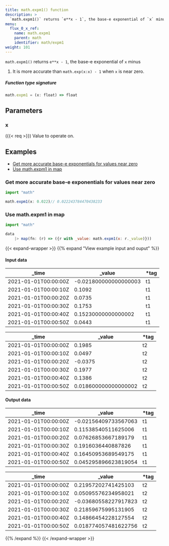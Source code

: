 ```yaml
---
title: math.expm1() function
description: >
  `math.expm1()` returns `e**x - 1`, the base-e exponential of `x` minus
menu:
  flux_0_x_ref:
    name: math.expm1
    parent: math
    identifier: math/expm1
weight: 101
---
```


<!------------------------------------------------------------------------------

IMPORTANT: This page was generated from comments in the Flux source code. Any
edits made directly to this page will be overwritten the next time the
documentation is generated. 

To make updates to this documentation, update the function comments above the
function definition in the Flux source code:

https://github.com/influxdata/flux/blob/master/stdlib/math/math.flux#L827-L827

Contributing to Flux: https://github.com/influxdata/flux#contributing
Fluxdoc syntax: https://github.com/influxdata/flux/blob/master/docs/fluxdoc.md

------------------------------------------------------------------------------->

`math.expm1()` returns `e**x - 1`, the base-e exponential of `x` minus

1. It is more accurate than `math.exp(x:x) - 1` when `x` is near zero.

##### Function type signature

```js
math.expm1 = (x: float) => float
```

## Parameters

### x
({{< req >}})
Value to operate on.




## Examples

- [Get more accurate base-e exponentials for values near zero](#get-more-accurate-base-e-exponentials-for-values-near-zero)
- [Use math.expm1 in map](#use-mathexpm1-in-map)

### Get more accurate base-e exponentials for values near zero

```js
import "math"

math.expm1(x: 0.022)// 0.022243784470438233

```


### Use math.expm1 in map

```js
import "math"

data
    |> map(fn: (r) => ({r with _value: math.expm1(x: r._value)}))
```

{{< expand-wrapper >}}
{{% expand "View example input and ouput" %}}

#### Input data

| _time                | _value                | *tag |
| -------------------- | --------------------- | ---- |
| 2021-01-01T00:00:00Z | -0.021800000000000003 | t1   |
| 2021-01-01T00:00:10Z | 0.1092                | t1   |
| 2021-01-01T00:00:20Z | 0.0735                | t1   |
| 2021-01-01T00:00:30Z | 0.1753                | t1   |
| 2021-01-01T00:00:40Z | 0.15230000000000002   | t1   |
| 2021-01-01T00:00:50Z | 0.0443                | t1   |

| _time                | _value               | *tag |
| -------------------- | -------------------- | ---- |
| 2021-01-01T00:00:00Z | 0.1985               | t2   |
| 2021-01-01T00:00:10Z | 0.0497               | t2   |
| 2021-01-01T00:00:20Z | -0.0375              | t2   |
| 2021-01-01T00:00:30Z | 0.1977               | t2   |
| 2021-01-01T00:00:40Z | 0.1386               | t2   |
| 2021-01-01T00:00:50Z | 0.018600000000000002 | t2   |


#### Output data

| _time                | _value               | *tag |
| -------------------- | -------------------- | ---- |
| 2021-01-01T00:00:00Z | -0.02156409733567063 | t1   |
| 2021-01-01T00:00:10Z | 0.11538540511625006  | t1   |
| 2021-01-01T00:00:20Z | 0.07626853667189179  | t1   |
| 2021-01-01T00:00:30Z | 0.1916036440887826   | t1   |
| 2021-01-01T00:00:40Z | 0.16450953689549175  | t1   |
| 2021-01-01T00:00:50Z | 0.045295896623819054 | t1   |

| _time                | _value               | *tag |
| -------------------- | -------------------- | ---- |
| 2021-01-01T00:00:00Z | 0.21957202741425103  | t2   |
| 2021-01-01T00:00:10Z | 0.05095576234958021  | t2   |
| 2021-01-01T00:00:20Z | -0.03680558227917823 | t2   |
| 2021-01-01T00:00:30Z | 0.21859675995131905  | t2   |
| 2021-01-01T00:00:40Z | 0.14866454228127554  | t2   |
| 2021-01-01T00:00:50Z | 0.018774057481622756 | t2   |

{{% /expand %}}
{{< /expand-wrapper >}}

